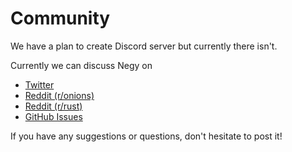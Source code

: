 # Community

We have a plan to create Discord server but currently there isn't.

Currently we can discuss Negy on
- [Twitter](https://twitter.com/negyio)
- [Reddit (r/onions)](https://www.reddit.com/r/onions/comments/y9o0ic/negy_im_building_a_proxy_that_conceals_your/)
- [Reddit (r/rust)](https://www.reddit.com/r/rust/comments/yccpoi/negy_next_generation_anonymous_internet/)
- [GitHub Issues](https://github.com/negyio/negy/issues)

If you have any suggestions or questions, don't hesitate to post it!
